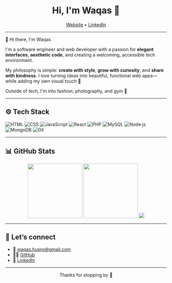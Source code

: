 <h1 align="center">Hi, I'm Waqas 💖</h1>

<p align="center">
  <a href="https://waqas-hu.live/">Website</a> • <a href="https://www.linkedin.com/in/waqas-hu/">LinkedIn</a>
</p>

---

👋 Hi there, I'm Waqas

I'm a software engineer and web developer with a passion for **elegant interfaces**, **aesthetic code**, and creating a welcoming, accessible tech environment.

My philosophy is simple: **create with style**, **grow with curiosity**, and **share with kindness**. I love turning ideas into beautiful, functional web apps—while adding my own visual touch 🎨

Outside of tech, I'm into fashion, photography, and gym 🌸  

---

## ⚙️ Tech Stack

![HTML](https://img.shields.io/badge/-HTML5-FE7A90?style=for-the-badge&logo=html5&logoColor=white)
![CSS](https://img.shields.io/badge/-CSS3-FE7A90?style=for-the-badge&logo=css3&logoColor=white)
![JavaScript](https://img.shields.io/badge/-JavaScript-FE7A90?style=for-the-badge&logo=javascript)
![React](https://img.shields.io/badge/-React-FE7A90?style=for-the-badge&logo=react)
![PHP](https://img.shields.io/badge/-PHP-FE7A90?style=for-the-badge&logo=php)
![MySQL](https://img.shields.io/badge/-MySQL-FE7A90?style=for-the-badge&logo=mysql)
![Node.js](https://img.shields.io/badge/-Node.js-FE7A90?style=for-the-badge&logo=node.js)
![MongoDB](https://img.shields.io/badge/-MongoDB-FE7A90?style=for-the-badge&logo=mongodb)
![Git](https://img.shields.io/badge/-Git-FE7A90?style=for-the-badge&logo=git)

---

## 📊 GitHub Stats

<p align="center">
  <img height="170em" src="https://github-readme-stats.vercel.app/api?username=WsHussain&show_icons=true&count_private=true&theme=darcula&hide_border=true&hide=issues,contribs&bg_color=00000000" />
  <img height="170em" src="https://github-readme-stats.vercel.app/api/top-langs/?username=WsHussain&layout=compact&hide_border=true&theme=darcula&bg_color=00000000&langs_count=6&hide=jupyter%20notebook,tex" />
  <img src="https://github-readme-streak-stats.herokuapp.com?user=WsHussain&theme=darcula&hide_border=true&background=FFFFFF00" />
</p>

---

## 💌 Let’s connect

- 💌 [waqas.hupro@gmail.com](mailto:waqas.hupro@gmail.com)  
- 🧑‍💻 [GitHub](https://github.com/WsHussain)  
- 💼 [LinkedIn](https://www.linkedin.com/in/waqas-hu/)  

---

<p align="center">
  Thanks for stopping by 💖  
</p>
